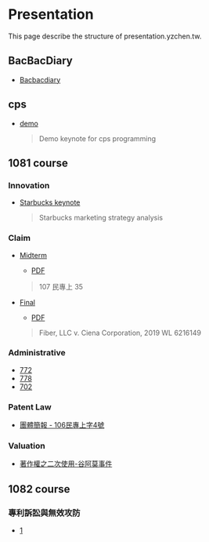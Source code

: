 # Presentation

This page describe the structure of presentation.yzchen.tw.

## BacBacDiary

* [Bacbacdiary](https://presentation.yzchen.tw/bacbacdiary)

## cps

* [demo](https://presentation.yzchen.tw/cps/demo)

  > Demo keynote for cps programming

## 1081 course

### Innovation

* [Starbucks keynote](https://presentation.yzchen.tw/1081/innovation/starbucks)

  > Starbucks marketing strategy analysis

### Claim

* [Midterm](https://presentation.yzchen.tw/1081/claim/midterm)

  * [PDF](https://presentation.yzchen.tw/1081/claim/期中報告_陳宇震.pdf)
  
  > 107 民專上 35 

* [Final](https://presentation.yzchen.tw/1081/claim/final)

  * [PDF](https://presentation.yzchen.tw/1081/claim/期末報告_陳宇震.pdf)

  > Fiber, LLC v. Ciena Corporation, 2019 WL 6216149

### Administrative

* [772](https://presentation.yzchen.tw/1081/administrative/772.pdf)
* [778](https://presentation.yzchen.tw/1081/administrative/778.pdf)
* [702](https://presentation.yzchen.tw/1081/administrative/702.pdf)

### Patent Law

* [團體簡報 - 106民專上字4號](https://presentation.yzchen.tw/1081/patentlaw/group/106年民專上字4號.pdf)

### Valuation

* [著作權之二次使用-谷阿莫事件](https://presentation.yzchen.tw/1081/valuation/final)



## 1082 course

### 專利訴訟與無效攻防

* [1](https://presentation.yzchen.tw/1082/專利訴訟與無效攻防/訴訟攻防(1)宇震.pdf)

